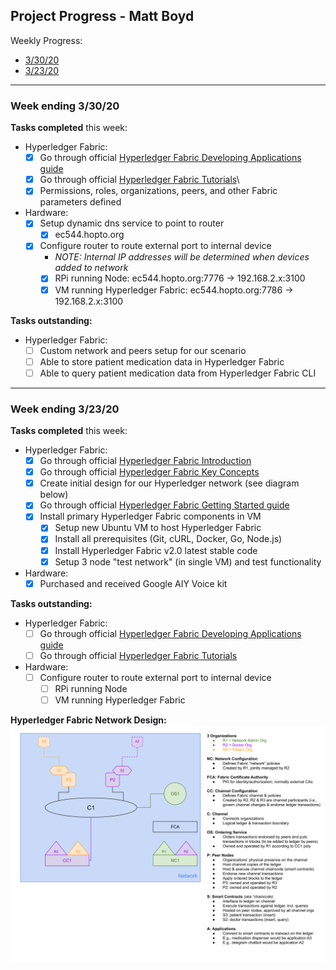 
## Project Progress - Matt Boyd  
Weekly Progress:
* [3/30/20](#033020)
* [3/23/20](#032320)

---

<a name="033020"/>

### Week ending 3/30/20
__Tasks completed__ this week:

- Hyperledger Fabric:
	- [x] Go through official [Hyperledger Fabric Developing Applications guide](https://hyperledger-fabric.readthedocs.io/en/latest/developapps/developing_applications.html)
	- [x] Go through official [Hyperledger Fabric Tutorials](https://hyperledger-fabric.readthedocs.io/en/latest/tutorials.html)\
	- [x] Permissions, roles, organizations, peers, and other Fabric parameters defined

- Hardware:
	- [x] Setup dynamic dns service to point to router
		- [x] ec544.hopto.org
	- [x] Configure router to route external port to internal device 
		- *NOTE: Internal IP addresses will be determined when devices added to network*
		- [x] RPi running Node: ec544.hopto.org:7776 -> 192.168.2.x:3100
		- [x] VM running Hyperledger Fabric: ec544.hopto.org:7786 -> 192.168.2.x:3100

__Tasks outstanding:__
- Hyperledger Fabric:
	- [ ] Custom network and peers setup for our scenario
	- [ ] Able to store patient medication data in Hyperledger Fabric
	- [ ] Able to query patient medication data from Hyperledger Fabric CLI

---

<a name="032320"/>

### Week ending 3/23/20
__Tasks completed__ this week:

- Hyperledger Fabric:
	- [x] Go through official [Hyperledger Fabric Introduction](https://hyperledger-fabric.readthedocs.io/en/latest/whatis.html)
	- [x] Go through official [Hyperledger Fabric Key Concepts](https://hyperledger-fabric.readthedocs.io/en/latest/key_concepts.html)
	- [x] Create initial design for our Hyperledger network (see diagram below)
	- [x] Go through official [Hyperledger Fabric Getting Started guide](https://hyperledger-fabric.readthedocs.io/en/latest/getting_started.html)
	- [x] Install primary Hyperledger Fabric components in VM
		- [x] Setup new Ubuntu VM to host Hyperledger Fabric
		- [x] Install all prerequisites (Git, cURL, Docker, Go, Node.js)
		- [x] Install Hyperledger Fabric v2.0 latest stable code
		- [x] Setup 3 node "test network" (in single VM) and test functionality
- Hardware:
	- [x] Purchased and received Google AIY Voice kit

__Tasks outstanding:__
- Hyperledger Fabric:
	- [ ] Go through official [Hyperledger Fabric Developing Applications guide](https://hyperledger-fabric.readthedocs.io/en/latest/developapps/developing_applications.html)
	- [ ] Go through official [Hyperledger Fabric Tutorials](https://hyperledger-fabric.readthedocs.io/en/latest/tutorials.html)
- Hardware:
	- [ ] Configure router to route external port to internal device
		- [ ] RPi running Node
		- [ ] VM running Hyperledger Fabric

__Hyperledger Fabric Network Design:__
![Hyperledger Fabric Initial Network Design](images/EC544-Initial-Hyperledger-Design.svg)




